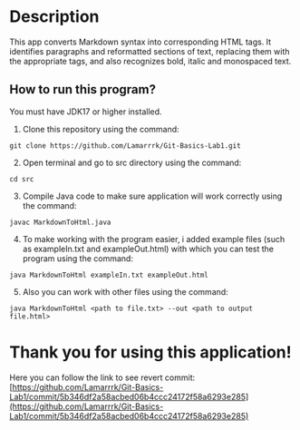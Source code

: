 # Description

This app converts Markdown syntax into corresponding HTML tags. It identifies paragraphs and reformatted sections of text, replacing them with the appropriate tags, and also recognizes bold, italic and monospaced text.

## How to run this program?

You must have JDK17 or higher installed.

1. Clone this repository using the command:
```
git clone https://github.com/Lamarrrk/Git-Basics-Lab1.git
```

2. Open terminal and go to src directory using the command:
```
cd src
```

3. Compile Java code to make sure application will work correctly using the command:
```
javac MarkdownToHtml.java
```

4. To make working with the program easier, i added example files (such as exampleIn.txt and exampleOut.html) with which you can test the program using the command:
```
java MarkdownToHtml exampleIn.txt exampleOut.html
```

5. Also you can work with other files using the command:
```
java MarkdownToHtml <path to file.txt> --out <path to output file.html>
```

# Thank you for using this application!

Here you can follow the link to see revert commit: [https://github.com/Lamarrrk/Git-Basics-Lab1/commit/5b346df2a58acbed06b4ccc24172f58a6293e285](https://github.com/Lamarrrk/Git-Basics-Lab1/commit/5b346df2a58acbed06b4ccc24172f58a6293e285)
